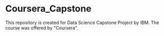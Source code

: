 # Coursera_Capstone
This repository is created for Data Science Capstone Project by IBM. The course was offered by "Coursera".
